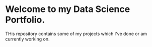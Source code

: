 # **Welcome to my Data Science Portfolio.**

THis repository contains some of my projects which I've done or am currently working on.

